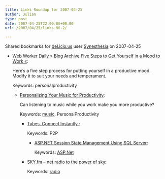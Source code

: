 ```yaml
---
title: Links Roundup for 2007-04-25
author: Julian
type: post
date: 2007-04-25T22:00:00+00:00
url: /2007/04/25/links-90-2/

---
```

Shared bookmarks for [del.icio.us][1] user  [Synesthesia][2] on 2007-04-25

  * [Web Worker Daily » Blog Archive Five Steps to Get Yourself in a Mood to Work «][3]:
  
    Here’s a five step process for putting yourself in a productive mood. Modify it to suit your needs and temperament.
  
    Keywords: personalproductivity</p> 
    
    </a></li> 
    
      * [Personalizing Your Music for Productivity][4]:
  
        Can listening to music while you work make you more productive?
  
        Keywords: [music][5], PersonalProductivity</p> 
        
        </a></li> 
        
          * [Tubes. Connect Instantly.][6]:
  
            Keywords: P2P</p> 
            
            </a></li> 
            
              * [ASP.NET Session State Management Using SQL Server][7]:
  
                Keywords: [ASP.Net][8]</ul> 
            
              * [SKY.fm &#8211; net radio to the power of sky][9]:
  
                Keywords: [radio][10]

 [1]: https://del.icio.us/
 [2]: https://del.icio.us/synesthesia
 [3]: https://webworkerdaily.com/2007/04/04/five-steps-to-productive-mood "https://webworkerdaily.com/2007/04/04/five-steps-to-productive-mood"
 [4]: https://webworkerdaily.com/2006/11/19/personalizing-your-music-for-productivity "https://webworkerdaily.com/2006/11/19/personalizing-your-music-for-productivity"
 [5]: https://del.icio.us/synesthesia/music
 [6]: https://www.tubesnow.com/ "https://www.tubesnow.com/"
 [7]: https://www.codeproject.com/useritems/ASPNET_Session_in_SQL.asp "https://www.codeproject.com/useritems/ASPNET_Session_in_SQL.asp"
 [8]: https://del.icio.us/synesthesia/ASP.Net
 [9]: https://www.sky.fm/ "https://www.sky.fm/"
 [10]: https://del.icio.us/synesthesia/radio